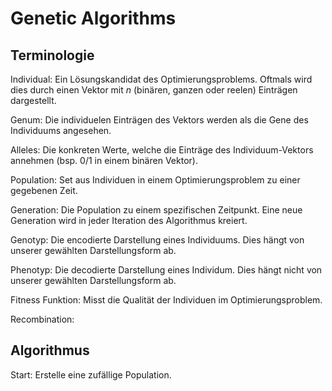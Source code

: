 # Genetic Algorithms

## Terminologie

Individual:
    Ein Lösungskandidat des Optimierungsproblems. Oftmals wird dies durch einen Vektor mit $n$ (binären, ganzen oder reelen) Einträgen dargestellt.

Genum:
    Die individuelen Einträgen des Vektors werden als die Gene des Individuums angesehen.

Alleles:
    Die konkreten Werte, welche die Einträge des Individuum-Vektors annehmen (bsp. 0/1 in einem binären Vektor).

Population:
    Set aus Individuen in einem Optimierungsproblem zu einer gegebenen Zeit.

Generation:
    Die Population zu einem spezifischen Zeitpunkt. Eine neue Generation wird in jeder Iteration des Algorithmus kreiert.

Genotyp:
    Die encodierte Darstellung eines Individuums. Dies hängt von unserer gewählten Darstellungsform ab.

Phenotyp:
    Die decodierte Darstellung eines Individum. Dies hängt nicht von unserer gewählten Darstellungsform ab.

Fitness Funktion:
    Misst die Qualität der Individuen im Optimierungsproblem.

Recombination:
    

## Algorithmus

Start:
    Erstelle eine zufällige Population.

